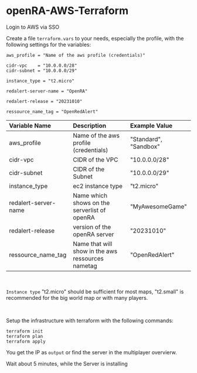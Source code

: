 # openRA-AWS-Terraform

Login to AWS via SSO

Create a file `terraform.vars` to your needs, especially the profile, with the following settings for the variables:

```
aws_profile = "Name of the aws profile (credentials)"

cidr-vpc    = "10.0.0.0/28"
cidr-subnet = "10.0.0.0/29"

instance_type = "t2.micro"

redalert-server-name = "OpenRA"

redalert-release = "20231010"

ressource_name_tag = "OpenRedAlert"
```

| Variable Name        | Description                                       | Example Value         |
| :------------------- | :------------------------------------------------ | :-------------------- |
| aws_profile          | Name of the aws profile (credentials)             | "Standard", "Sandbox" |
| cidr-vpc             | CIDR of the VPC                                   | "10.0.0.0/28"         |
| cidr-subnet          | CIDR of the Subnet                                | "10.0.0.0/29"         |
| instance_type        | ec2 instance type                                 | "t2.micro"            |
| redalert-server-name | Name which shows on the serverlist of openRA      | "MyAwesomeGame"       |
| redalert-release     | version of the openRA server                      | "20231010"            |
| ressource_name_tag   | Name that will show in the aws ressources nametag | "OpenRedAlert"        |

</br>

`Instance type` "t2.micro" should be sufficient for most maps, "t2.small" is recommended for the big world map or with many players.

</br>

Setup the infrastructure with terraform with the following commands:

```
terraform init
terraform plan
terraform apply
```

You get the IP as `output` or find the server in the multiplayer overvierw.

Wait about 5 minutes, while the Server is installing
